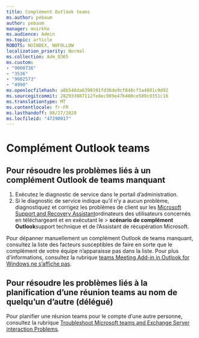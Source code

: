 ```yaml
---
title: Complément Outlook teams
ms.author: pebaum
author: pebaum
manager: mnirkhe
ms.audience: Admin
ms.topic: article
ROBOTS: NOINDEX, NOFOLLOW
localization_priority: Normal
ms.collection: Adm_O365
ms.custom:
- "9000736"
- "3536"
- "9002573"
- "4990"
ms.openlocfilehash: a8b548da6390391fd36de9cf848cf3a4801c9d92
ms.sourcegitcommit: 282933087112fe8ec989e47b400ce589c0351c16
ms.translationtype: MT
ms.contentlocale: fr-FR
ms.lasthandoff: 08/27/2020
ms.locfileid: "47290017"
---
```

# <a name="teams-outlook-add-in"></a>Complément Outlook teams

## <a name="to-troubleshoot-a-missing-teams-outlook-add-in"></a>Pour résoudre les problèmes liés à un complément Outlook de teams manquant

1. Exécutez le diagnostic de service dans le portail d’administration. 
2. Si le diagnostic de service indique qu’il n’y a aucun problème, diagnostiquez et corrigez les problèmes de client sur les [Microsoft Support and Recovery Assistant](https://aka.ms/SaRA-TeamsAddInScenario)ordinateurs des utilisateurs concernés en téléchargeant et en exécutant le  >  **scénario de complément Outlook**support technique et de l’Assistant de récupération Microsoft.

Pour dépanner manuellement un complément Outlook de teams manquant, consultez la liste des facteurs susceptibles de faire en sorte que le complément de votre équipe n’apparaisse pas dans la liste. Pour plus d’informations, consultez la rubrique [teams Meeting Add-in in Outlook for Windows ne s’affiche pas](https://docs.microsoft.com/microsoftteams/teams-add-in-for-outlook#teams-meeting-add-in-in-outlook-for-windows-does-not-show).

## <a name="to-troubleshoot-scheduling-a-teams-meeting-on-behalf-of-someone-else-delegate"></a>Pour résoudre les problèmes liés à la planification d’une réunion teams au nom de quelqu’un d’autre (délégué)

Pour planifier une réunion teams pour le compte d’une autre personne, consultez la rubrique [Troubleshoot Microsoft teams and Exchange Server interaction Problems](https://docs.microsoft.com/microsoftteams/troubleshoot/known-issues/teams-exchange-interaction-issue).
